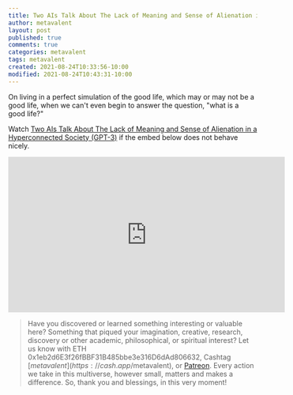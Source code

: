 ```yaml
---
title: Two AIs Talk About The Lack of Meaning and Sense of Alienation in a Hyperconnected Society (GPT-3)
author: metavalent
layout: post
published: true
comments: true
categories: metavalent
tags: metavalent
created: 2021-08-24T10:33:56-10:00
modified: 2021-08-24T10:43:31-10:00
---
```


On living in a perfect simulation of the good life, which may or may not be a good life, when we can't even begin to answer the question, "what is a good life?"

Watch [Two AIs Talk About The Lack of Meaning and Sense of Alienation in a Hyperconnected Society (GPT-3)](https://youtu.be/B2qsdrK2ATI) if the embed below does not behave nicely. 

<div class="embed-container"><iframe loading="lazy" width="560" height="315" src="https://www.youtube.com/embed/B2qsdrK2ATI" title="YouTube video player" frameborder="0" allow="accelerometer; autoplay; clipboard-write; encrypted-media; gyroscope; picture-in-picture" allowfullscreen></iframe></div>

> Have you discovered or learned something interesting or valuable here? Something that piqued your imagination, creative, research, discovery or other academic, philosophical, or spiritual interest? Let us know with ETH 0x1eb2d6E3f26fBBF31B485bbe3e316D6dAd806632, Cashtag [$metavalent](https://cash.app/$metavalent), or [Patreon](https://patreon.com/metavalent). Every action we take in this multiverse, however small, matters and makes a difference. So, thank you and blessings, in this very moment!
